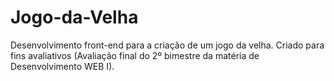 # Jogo-da-Velha
Desenvolvimento front-end para a criação de um jogo da velha. Criado para fins avaliativos (Avaliação final do 2º bimestre da matéria de Desenvolvimento WEB I).
